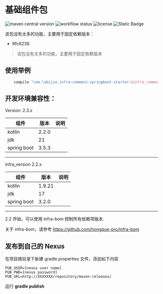 # 基础组件包

![maven central version](https://img.shields.io/maven-central/v/com.labijie.infra/commons?style=flat-square)
![workflow status](https://img.shields.io/github/actions/workflow/status/hongque-pro/infra-commons/build.yml?branch=main)
![license](https://img.shields.io/github/license/hongque-pro/infra-commons?style=flat-square)
![Static Badge](https://img.shields.io/badge/GraalVM-supported-green?style=flat&logoColor=blue&labelColor=orange)

该包没有太多的功能，主要用于固定依赖版本：

- Rfc6238

> 该包没有太多的功能，主要用于固定依赖版本

## 使用举例
```groovy
    compile "com.labijie.infra:commons-springboot-starter:$infra_commons_version"
```


## 开发环境兼容性：

Version: 2.3.x   

| 组件                          | 版本             | 说明               |
|-----------------------------|----------------|------------------|
| kotlin                      | 2.2.0          |                  |
| jdk                         | 21             |                  |
| spring boot                 | 3.5.3          |                  |

---

infra_version 2.2.x

| 组件           | 版本     |说明|
|--------------|--------|--------|
| kotlin       | 1.9.21 |           |
| jdk          | 17     |           |
| spring boot  | 3.2.0  |           |

---

2.2 开始，可以使用 infra-bom 控制所有依赖项版本.

关于 infra-bom，请参考 https://github.com/hongque-pro/infra-bom

## 发布到自己的 Nexus

在项目根目录下新建 gradle.properties 文件，添加如下内容

```text
PUB_USER=[nexus user name]
PUB_PWD=[nexus password]
PUB_URL=http://XXXXXXX/repository/maven-releases/
```
运行  **gradle publish**
